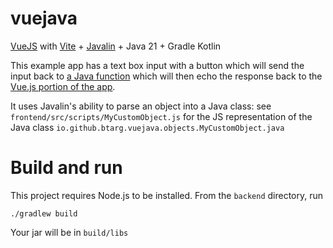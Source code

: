 # vuejava
[VueJS](https://vuejs.org/) with [Vite](https://vitejs.dev/) + [Javalin](https://javalin.io/) + Java 21 + Gradle Kotlin

This example app has a text box input with a button which will send the input back to [a Java function](https://github.com/btarg/vuejava/blob/main/backend/src/main/java/io/github/btarg/backend/controllers/MyController.java#L7) which will then echo the response back to the [Vue.js portion of the app](https://github.com/btarg/vuejava/blob/main/backend/frontend/src/App.vue).

It uses Javalin's ability to parse an object into a Java class: see `frontend/src/scripts/MyCustomObject.js` for the JS representation of the Java class `io.github.btarg.vuejava.objects.MyCustomObject.java`
# Build and run
This project requires Node.js to be installed.
From the `backend` directory, run
```
./gradlew build
```
Your jar will be in `build/libs`
